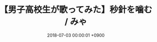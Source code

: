 ---
title: "【男子高校生が歌ってみた】秒針を噛む / みゃ"
youtube_video_id: "rQjBN2lBKoU"
date: 2018-07-03 00:00:01 +0900
work_category: "Mix"
---